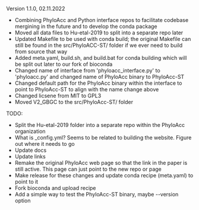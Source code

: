 Version 1.1.0, 02.11.2022
- Combining PhyloAcc and Python interface repos to facilitate codebase mergining in the future and to develop the conda package
- Moved all data files to Hu-etal-2019 to split into a separate repo later
- Updated Makefile to be used with conda build; the original Makefile can still be found in the src/PhyloACC-ST/ folder if we ever need to build from source that way
- Added meta.yaml, build.sh, and build.bat for conda building which will be split out later to our fork of bioconda
- Changed name of interface from 'phyloacc_interface.py' to 'phyloacc.py' and changed name of PhyloAcc binary to PhyloAcc-ST
- Changed default path for the PhyloAcc binary within the interface to point to PhyloAcc-ST to align with the name change above
- Changed licsene from MIT to GPL3
- Moved V2_GBGC to the src/PhyloAcc-ST/ folder





TODO:
- Split the Hu-etal-2019 folder into a separate repo within the PhyloAcc organization
- What is _config.yml? Seems to be related to building the website. Figure out where it needs to go
- Update docs
- Update links
- Remake the original PhyloAcc web page so that the link in the paper is still active. This page can just point to the new repo or page
- Make release for these changes and update conda recipe (meta.yaml) to point to it
- Fork bioconda and upload recipe
- Add a simple way to test the PhyloAcc-ST binary, maybe --version option